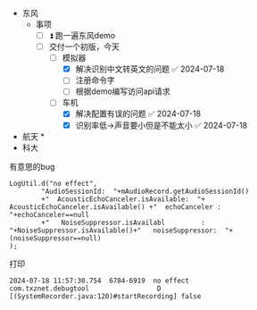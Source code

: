 * 东风
	* 事项 
		- [ ] ⏫ 跑一遍东风demo
		- [ ] 交付一个初版，今天
			- [ ] 模拟器 
				- [x] 解决识别中文转英文的问题 ✅ 2024-07-18
				- [ ] 注册命令字
				- [ ] 根据demo编写访问api请求
			- [ ] 车机
				- [x] 解决配置有误的问题 ✅ 2024-07-18
				- [x] 识别率低->声音要小但是不能太小 ✅ 2024-07-18
* 航天
	* 
* 科大





有意思的bug

```
LogUtil.d("no effect",
        "AudioSessionId:  "+mAudioRecord.getAudioSessionId()
        +"  AcousticEchoCanceler.isAvailable:  "+ AcousticEchoCanceler.isAvailable() +"  echoCanceler :  "+echoCanceler==null
        +"   NoiseSuppressor.isAvailabl         :  "+NoiseSuppressor.isAvailable()+"   noiseSuppressor:  "+(noiseSuppressor==null)
);
```

打印

```
2024-07-18 11:57:30.754  6784-6919  no effect               com.txznet.debugtool                 D  [(SystemRecorder.java:120)#startRecording] false

```

